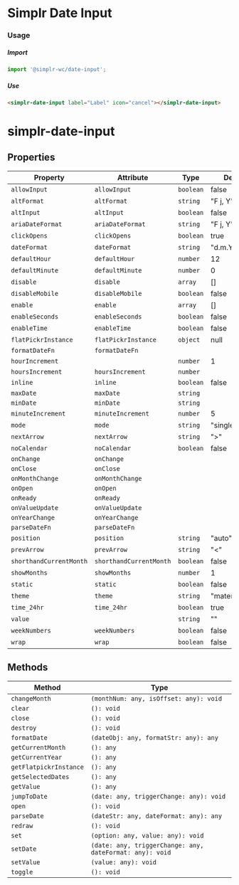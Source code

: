 # Simplr Date Input

### Usage

##### Import

```js
import '@simplr-wc/date-input';
```

##### Use

```html
<simplr-date-input label="Label" icon="cancel"></simplr-date-input>
```

# simplr-date-input

## Properties

| Property                | Attribute               | Type      | Default         |
| ----------------------- | ----------------------- | --------- | --------------- |
| `allowInput`            | `allowInput`            | `boolean` | false           |
| `altFormat`             | `altFormat`             | `string`  | "F j, Y"        |
| `altInput`              | `altInput`              | `boolean` | false           |
| `ariaDateFormat`        | `ariaDateFormat`        | `string`  | "F j, Y"        |
| `clickOpens`            | `clickOpens`            | `boolean` | true            |
| `dateFormat`            | `dateFormat`            | `string`  | "d.m.Y"         |
| `defaultHour`           | `defaultHour`           | `number`  | 12              |
| `defaultMinute`         | `defaultMinute`         | `number`  | 0               |
| `disable`               | `disable`               | `array`   | []              |
| `disableMobile`         | `disableMobile`         | `boolean` | false           |
| `enable`                | `enable`                | `array`   | []              |
| `enableSeconds`         | `enableSeconds`         | `boolean` | false           |
| `enableTime`            | `enableTime`            | `boolean` | false           |
| `flatPickrInstance`     | `flatPickrInstance`     | `object`  | null            |
| `formatDateFn`          | `formatDateFn`          |           |                 |
| `hourIncrement`         |                         | `number`  | 1               |
| `hoursIncrement`        | `hoursIncrement`        | `number`  |                 |
| `inline`                | `inline`                | `boolean` | false           |
| `maxDate`               | `maxDate`               | `string`  |                 |
| `minDate`               | `minDate`               | `string`  |                 |
| `minuteIncrement`       | `minuteIncrement`       | `number`  | 5               |
| `mode`                  | `mode`                  | `string`  | "single"        |
| `nextArrow`             | `nextArrow`             | `string`  | ">"             |
| `noCalendar`            | `noCalendar`            | `boolean` | false           |
| `onChange`              | `onChange`              |           |                 |
| `onClose`               | `onClose`               |           |                 |
| `onMonthChange`         | `onMonthChange`         |           |                 |
| `onOpen`                | `onOpen`                |           |                 |
| `onReady`               | `onReady`               |           |                 |
| `onValueUpdate`         | `onValueUpdate`         |           |                 |
| `onYearChange`          | `onYearChange`          |           |                 |
| `parseDateFn`           | `parseDateFn`           |           |                 |
| `position`              | `position`              | `string`  | "auto"          |
| `prevArrow`             | `prevArrow`             | `string`  | "<"             |
| `shorthandCurrentMonth` | `shorthandCurrentMonth` | `boolean` | false           |
| `showMonths`            | `showMonths`            | `number`  | 1               |
| `static`                | `static`                | `boolean` | false           |
| `theme`                 | `theme`                 | `string`  | "material_blue" |
| `time_24hr`             | `time_24hr`             | `boolean` | true            |
| `value`                 |                         | `string`  | ""              |
| `weekNumbers`           | `weekNumbers`           | `boolean` | false           |
| `wrap`                  | `wrap`                  | `boolean` | false           |

## Methods

| Method                 | Type                                                     |
| ---------------------- | -------------------------------------------------------- |
| `changeMonth`          | `(monthNum: any, isOffset: any): void`                   |
| `clear`                | `(): void`                                               |
| `close`                | `(): void`                                               |
| `destroy`              | `(): void`                                               |
| `formatDate`           | `(dateObj: any, formatStr: any): any`                    |
| `getCurrentMonth`      | `(): any`                                                |
| `getCurrentYear`       | `(): any`                                                |
| `getFlatpickrInstance` | `(): any`                                                |
| `getSelectedDates`     | `(): any`                                                |
| `getValue`             | `(): any`                                                |
| `jumpToDate`           | `(date: any, triggerChange: any): void`                  |
| `open`                 | `(): void`                                               |
| `parseDate`            | `(dateStr: any, dateFormat: any): any`                   |
| `redraw`               | `(): void`                                               |
| `set`                  | `(option: any, value: any): void`                        |
| `setDate`              | `(date: any, triggerChange: any, dateFormat: any): void` |
| `setValue`             | `(value: any): void`                                     |
| `toggle`               | `(): void`                                               |

